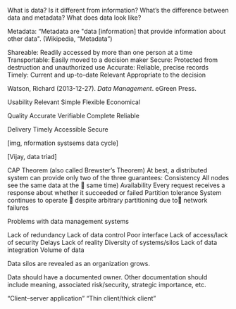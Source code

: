 What is data?
Is it different from information?
What’s the difference between data and metadata?
What does data look like?

Metadata: “Metadata are "data [information] that provide information about other data". (Wikipedia, “Metadata”)

Shareable: Readily accessed by more than one person at a time 
Transportable: Easily moved to a decision maker
Secure: Protected from destruction and unauthorized use 
Accurate: Reliable, precise records
Timely: Current and up-to-date Relevant Appropriate to the decision 

Watson, Richard (2013-12-27). <cite>Data Management</cite>. eGreen Press.

Usability
Relevant
Simple
Flexible
Economical

Quality
Accurate
Verifiable
Complete
Reliable

Delivery
Timely
Accessible
Secure

[img, nformation systsems data cycle]
 
 [Vijay, data triad]
 
 CAP Theorem (also called Brewster’s Theorem)
 At best, a distributed system can provide only two of the three guarantees:
 	Consistency	All nodes see the same data at the 		same time)
 	Availability	Every request receives a response 		about whether it succeeded or failed
 	Partition tolerance	System continues to operate 		despite arbitrary partitioning due to		 network failures

 Problems with data management systems
 
 Lack of redundancy
 Lack of data control
 Poor interface
 Lack of access/lack of security
 Delays
 Lack of reality
 Diversity of systems/silos
 Lack of data integration
 Volume of data
 
 
 Data silos are revealed as an organization grows.

 Data should have a documented owner. Other documentation should include meaning, associated risk/security, strategic importance, etc.
 
 
 “Client–server application”
 “Thin client/thick client”

 
